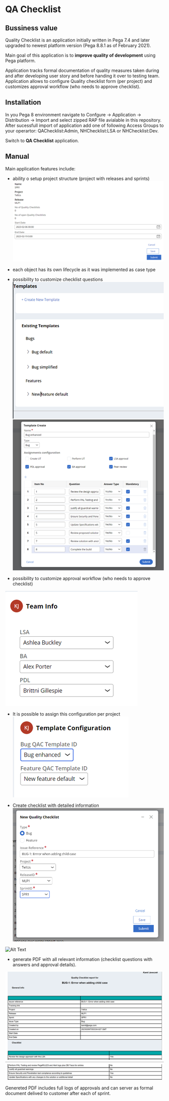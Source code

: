 
# QA Checklist

## Bussiness value

Quality Checklist is an application initially written in Pega 7.4 and later upgraded to newest platform version (Pega 8.8.1 as of February 2021). 

Main goal of this application is to **improve quality of development** using Pega platform.

Application tracks formal documentation of quality measures taken during and after developing user story and before handing it over to testing team. Application allows to configure Quality checklist form (per project) and customizes approval workflow (who needs to approve checklist).

## Installation

In you Pega 8 environment navigate to Confgure -> Application -> Distribution -> Import and select zipped RAP file avialable in this repository. After sucessfull import of application add one of following Access Groups to your operartor: QAChecklist:Admin, NHChecklist:LSA or NHChecklist:Dev.

Switch to **QA Checklist** application.

## Manual

Main application features include:

 - ability o setup project structure (project with releases and sprints)
![Alt Text](images/2023-02-06_10-33-18.png)

 - each object has its own lifecycle as it was implemented as case type
 
 - possibility to customize checklist questions
 ![Alt Text](images/2023-02-06_10-01-58.png)
 ![Alt Text](images/2023-02-06_10-03-58.png)

 - possibility to customize approval workflow (who needs to approve checklist)
 
 
 ![Alt Text](images/2023-02-06_10-31-21.png)

 
 - It is possible to assign this configuration per project
 ![Alt Text](images/2023-02-06_10-32-00.png)

 - Create checklist with detailed information
![Alt Text](images/2023-02-06_10-34-38.png)

![Alt Text](images/2023-02-06_10-35-14.pn)
 
 - generate PDF with all relevant information (checklist questions with answers and approval details).

![Alt Text](images/2023-02-06_10-40-21.png)


Genereted PDF includes full logs of approvals and can server as formal document delived to customer after each of sprint.
